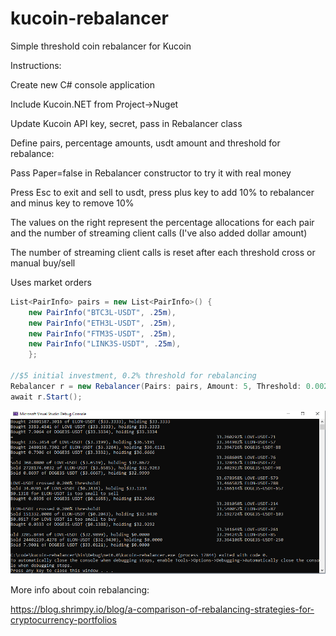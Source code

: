 # kucoin-rebalancer
Simple threshold coin rebalancer for Kucoin

Instructions:

Create new C# console application

Include Kucoin.NET from Project->Nuget

Update Kucoin API key, secret, pass in Rebalancer class

Define pairs, percentage amounts, usdt amount and threshold for rebalance:

Pass Paper=false in Rebalancer constructor to try it with real money

Press Esc to exit and sell to usdt, press plus key to add 10% to rebalancer and minus key to remove 10%

The values on the right represent the percentage allocations for each pair and the number of streaming client calls (I've also added dollar amount)

The number of streaming client calls is reset after each threshold cross or manual buy/sell

Uses market orders

```csharp
List<PairInfo> pairs = new List<PairInfo>() {
    new PairInfo("BTC3L-USDT", .25m),
    new PairInfo("ETH3L-USDT", .25m),
    new PairInfo("FTM3S-USDT", .25m),
    new PairInfo("LINK3S-USDT", .25m),
    };

//$5 initial investment, 0.2% threshold for rebalancing 
Rebalancer r = new Rebalancer(Pairs: pairs, Amount: 5, Threshold: 0.002m); 
await r.Start();
```

![Screenshot](screenshot.png)

More info about coin rebalancing:

https://blog.shrimpy.io/blog/a-comparison-of-rebalancing-strategies-for-cryptocurrency-portfolios
